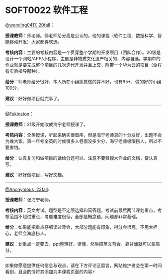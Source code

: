 # SOFT0022 软件工程

[@wending0417, 20fall](https://github.com/wending0417)：

**授课教师**：师老师。师老师给分高是公认的，他的课程（软件工程、数据科学、智能移动开发）大家都喜欢选。

**考核内容**：主要的考核内容是一个贯穿整个学期的开发项目（团队合作）。20级是设计一个网站/APP/小程序，主题是非物质文化遗产相关的，内容自选。学期中的作业就是要完成整个项目的几次迭代开发并且上交，附带一个华为云的项目（全程有实验指导那种）。

**给分**：师老师给分很好，本人所在小组感觉做的并不好，也有95+，做的好的小组100分。

**建议**：好好做项目就完事了。

------

[@Fukioston](https://github.com/fukioston)：

**授课教师**：21级开始改成海宁老师授课了。

**考核内容**：全英授课，听起来确实很蛋疼，但是海宁老师真的十分友好，出题不会为难大家。第一年考全英的时候很多人卷面没多少分，海宁老师极限捞人，所以不要害怕。

**给分**：认真复习和做项目的话给分还可以，注意不要轻视大作业的文档，要认真写。

**建议**：好好做项目，写好文档。

------

[@Anonymous, 23fall](https://nkuse.icu/#/):

**授课教师**：张海宁老师。

**考核内容**：英文考试。题型是不定项选择和简答题。考试前最后两节课划重点，考核范围不超过重点，考题难度很低，全部是概念题，问题都非常基础。

**给分**：如果能把重点仔细读过背会，大部分题能有印象，得分会很高。不用太担心，老师会海底捞人。

**建议**：划重点一定要去，ppt整理好，读懂，然后把英文背会，靠背诵就可以拿高分。

------

如果你愿意提供任何信息与观点，请在下方评论区留言，网站维护者会在第一时间看到，且会酌情将其添加为本课程页面的内容⚡️
